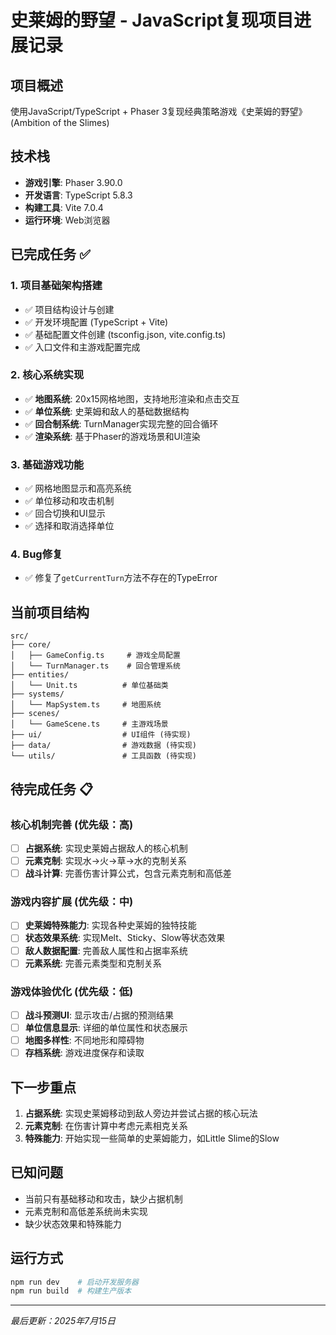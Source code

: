 # 史莱姆的野望 - JavaScript复现项目进展记录

## 项目概述
使用JavaScript/TypeScript + Phaser 3复现经典策略游戏《史莱姆的野望》(Ambition of the Slimes)

## 技术栈
- **游戏引擎**: Phaser 3.90.0
- **开发语言**: TypeScript 5.8.3
- **构建工具**: Vite 7.0.4
- **运行环境**: Web浏览器

## 已完成任务 ✅

### 1. 项目基础架构搭建
- ✅ 项目结构设计与创建
- ✅ 开发环境配置 (TypeScript + Vite)
- ✅ 基础配置文件创建 (tsconfig.json, vite.config.ts)
- ✅ 入口文件和主游戏配置完成

### 2. 核心系统实现
- ✅ **地图系统**: 20x15网格地图，支持地形渲染和点击交互
- ✅ **单位系统**: 史莱姆和敌人的基础数据结构
- ✅ **回合制系统**: TurnManager实现完整的回合循环
- ✅ **渲染系统**: 基于Phaser的游戏场景和UI渲染

### 3. 基础游戏功能
- ✅ 网格地图显示和高亮系统
- ✅ 单位移动和攻击机制
- ✅ 回合切换和UI显示
- ✅ 选择和取消选择单位

### 4. Bug修复
- ✅ 修复了`getCurrentTurn`方法不存在的TypeError

## 当前项目结构
```
src/
├── core/
│   ├── GameConfig.ts     # 游戏全局配置
│   └── TurnManager.ts    # 回合管理系统
├── entities/
│   └── Unit.ts          # 单位基础类
├── systems/
│   └── MapSystem.ts     # 地图系统
├── scenes/
│   └── GameScene.ts     # 主游戏场景
├── ui/                  # UI组件 (待实现)
├── data/                # 游戏数据 (待实现)
└── utils/               # 工具函数 (待实现)
```

## 待完成任务 📋

### 核心机制完善 (优先级：高)
- [ ] **占据系统**: 实现史莱姆占据敌人的核心机制
- [ ] **元素克制**: 实现水→火→草→水的克制关系
- [ ] **战斗计算**: 完善伤害计算公式，包含元素克制和高低差

### 游戏内容扩展 (优先级：中)
- [ ] **史莱姆特殊能力**: 实现各种史莱姆的独特技能
- [ ] **状态效果系统**: 实现Melt、Sticky、Slow等状态效果
- [ ] **敌人数据配置**: 完善敌人属性和占据率系统
- [ ] **元素系统**: 完善元素类型和克制关系

### 游戏体验优化 (优先级：低)
- [ ] **战斗预测UI**: 显示攻击/占据的预测结果
- [ ] **单位信息显示**: 详细的单位属性和状态展示
- [ ] **地图多样性**: 不同地形和障碍物
- [ ] **存档系统**: 游戏进度保存和读取

## 下一步重点
1. **占据系统**: 实现史莱姆移动到敌人旁边并尝试占据的核心玩法
2. **元素克制**: 在伤害计算中考虑元素相克关系
3. **特殊能力**: 开始实现一些简单的史莱姆能力，如Little Slime的Slow

## 已知问题
- 当前只有基础移动和攻击，缺少占据机制
- 元素克制和高低差系统尚未实现
- 缺少状态效果和特殊能力

## 运行方式
```bash
npm run dev    # 启动开发服务器
npm run build  # 构建生产版本
```

---
*最后更新：2025年7月15日*